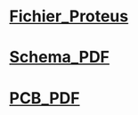 # [Fichier_Proteus](IOT_UNOR4WIFI.pdsprj)
# [Schema_PDF](Fichiers_PDF_ou_PHOTOS\Schema.PDF)
# [PCB_PDF](Fichiers_PDF_ou_PHOTOS\PCB.pdf)